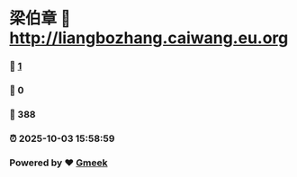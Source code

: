 # 梁伯章 :link: http://liangbozhang.caiwang.eu.org 
### :page_facing_up: [1](http://liangbozhang.caiwang.eu.org/tag.html) 
### :speech_balloon: 0 
### :hibiscus: 388 
### :alarm_clock: 2025-10-03 15:58:59 
### Powered by :heart: [Gmeek](https://github.com/Meekdai/Gmeek)
